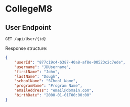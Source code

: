 # CollegeM8

## User Endpoint

`GET /api/User/{id}`

Response structure:

```json
{
    "userId": "877c19c4-b387-40a8-af8e-00523c2c7ede",
    "username": "JDUsername",
    "firstName": "John",
    "lastName": "Dough",
    "schoolName": "SChool Name",
    "programName": "Program Name",
    "emailAddress": "email@domain.com",
    "birthDate": "2000-01-01T00:00:00"
}
```